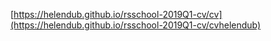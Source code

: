 [https://helendub.github.io/rsschool-2019Q1-cv/cv](https://helendub.github.io/rsschool-2019Q1-cv/cvhelendub)

